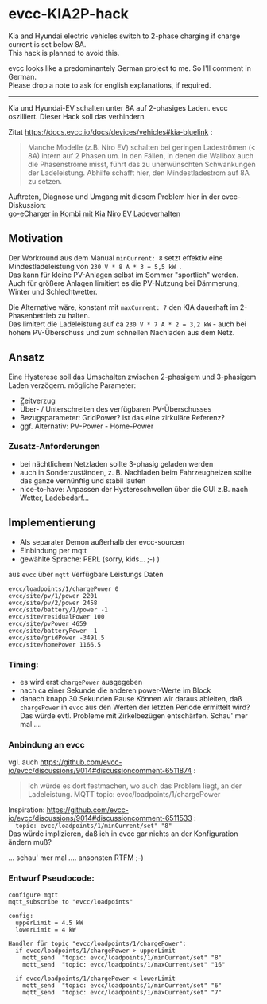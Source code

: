 # evcc-KIA2P-hack
Kia and Hyundai electric vehicles switch to 2-phase charging if charge current is set below 8A.  
This hack is planned to avoid this.  

evcc looks like a predominantely German project to me. So I'll comment in German.  
Please drop a note to ask for english explanations, if required.

----------------------

Kia und Hyundai-EV schalten unter 8A auf 2-phasiges Laden. evcc oszilliert. 
Dieser Hack soll das verhindern

Zitat https://docs.evcc.io/docs/devices/vehicles#kia-bluelink :
> Manche Modelle (z.B. Niro EV) schalten bei geringen Ladeströmen (< 8A) intern auf 2 Phasen um.
> In den Fällen, in denen die Wallbox auch die Phasenströme misst, führt das zu unerwünschten Schwankungen der Ladeleistung.
> Abhilfe schafft hier, den Mindestladestrom auf 8A zu setzen.

Auftreten, Diagnose und Umgang mit diesem Problem hier in der evcc-Diskussion:  
[go-eCharger in Kombi mit Kia Niro EV Ladeverhalten](https://github.com/evcc-io/evcc/discussions/9014)

## Motivation

Der Workround aus dem Manual `minCurrent: 8` setzt effektiv eine Mindestladeleistung von `230 V * 8 A * 3 = 5,5 kW `.  
Das kann für kleine PV-Anlagen selbst im Sommer "sportlich" werden.  
Auch für größere Anlagen limitiert es die PV-Nutzung bei Dämmerung, Winter und Schlechtwetter.

Die Alternative wäre, konstant mit `maxCurrent: 7` den KIA dauerhaft im 2-Phasenbetrieb zu halten.  
Das limitert die Ladeleistung auf ca `230 V * 7 A * 2 = 3,2 kW` - auch bei hohem PV-Überschuss und zum schnellen Nachladen aus dem Netz.

## Ansatz

Eine Hysterese soll das Umschalten zwischen 2-phasigem und 3-phasigem Laden verzögern.
mögliche Parameter:
- Zeitverzug
- Über- / Unterschreiten des verfügbaren PV-Überschusses
- Bezugsparameter: GridPower? ist das eine zirkuläre Referenz? 
- ggf. Alternativ: PV-Power - Home-Power


### Zusatz-Anforderungen
- bei nächtlichem Netzladen sollte 3-phasig geladen werden
- auch in Sonderzuständen, z. B. Nachladen beim Fahrzeugheizen sollte das ganze vernünftig und stabil laufen
- nice-to-have: Anpassen der Hystereschwellen über die GUI z.B. nach Wetter, Ladebedarf...


## Implementierung

- Als separater Demon außerhalb der evcc-sourcen  
- Einbindung per mqtt
- gewählte Sprache: PERL (sorry, kids... ;-)  )

aus `evcc` über `mqtt` Verfügbare Leistungs Daten 
```...:~/tmp/images/futro$ mosquitto_sub -t 'evcc/#' -v -h homeserver | grep -i power
evcc/loadpoints/1/chargePower 0
evcc/site/pv/1/power 2201
evcc/site/pv/2/power 2458
evcc/site/battery/1/power -1
evcc/site/residualPower 100
evcc/site/pvPower 4659
evcc/site/batteryPower -1
evcc/site/gridPower -3491.5
evcc/site/homePower 1166.5
```

### Timing:
- es wird erst `chargePower` ausgegeben
- nach ca einer Sekunde die anderen power-Werte im Block
- danach knapp 30 Sekunden Pause
Können wir daraus ableiten, daß `chargePower` in `evcc` aus den Werten der letzten Periode ermittelt wird?
Das würde evtl. Probleme mit Zirkelbezügen entschärfen. Schau' mer mal ....

### Anbindung an evcc

vgl. auch https://github.com/evcc-io/evcc/discussions/9014#discussioncomment-6511874 :
> Ich würde es dort festmachen, wo auch das Problem liegt, an der Ladeleistung.
> MQTT topic: evcc/loadpoints/1/chargePower

Inspiration: https://github.com/evcc-io/evcc/discussions/9014#discussioncomment-6511533 :  
`  topic: evcc/loadpoints/1/minCurrent/set" "8"`  
Das würde implizieren, daß ich in evcc gar nichts an der Konfiguration ändern muß?  

... schau' mer mal .... ansonsten RTFM ;-)

### Entwurf Pseudocode:
```
configure mqtt
mqtt_subscribe to "evcc/loadpoints"

config:
  upperLimit = 4.5 kW
  lowerLimit = 4 kW

Handler für topic "evcc/loadpoints/1/chargePower":
  if evcc/loadpoints/1/chargePower > upperLimit
    mqtt_send  "topic: evcc/loadpoints/1/minCurrent/set" "8"
    mqtt_send  "topic: evcc/loadpoints/1/maxCurrent/set" "16"

  if evcc/loadpoints/1/chargePower < lowerLimit
    mqtt_send  "topic: evcc/loadpoints/1/minCurrent/set" "6"
    mqtt_send  "topic: evcc/loadpoints/1/maxCurrent/set" "7"

```
